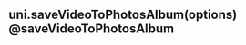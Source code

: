 ## uni.saveVideoToPhotosAlbum(options) @saveVideoToPhotosAlbum

<!-- UTSAPIJSON.saveVideoToPhotosAlbum.description -->

<!-- UTSAPIJSON.saveVideoToPhotosAlbum.compatibility -->

<!-- UTSAPIJSON.saveVideoToPhotosAlbum.param -->

<!-- UTSAPIJSON.saveVideoToPhotosAlbum.returnValue -->

<!-- UTSAPIJSON.saveVideoToPhotosAlbum.tutorial -->

<!-- UTSAPIJSON.saveVideoToPhotosAlbum.example -->

<!-- UTSAPIJSON.general_type.name -->

<!-- UTSAPIJSON.general_type.param -->
